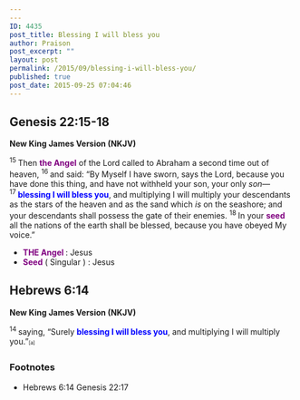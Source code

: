 ```yaml
---
---
ID: 4435
post_title: Blessing I will bless you
author: Praison
post_excerpt: ""
layout: post
permalink: /2015/09/blessing-i-will-bless-you/
published: true
post_date: 2015-09-25 07:04:46
---
```

<h2><strong>Genesis 22:15-18</strong></h2>
<strong>New King James Version (NKJV)</strong>

<span id="en-NKJV-563" class="text Gen-22-15"><sup class="versenum">15 </sup>Then <span style="color: #800080;"><strong>the Angel</strong></span> of the <span class="small-caps">Lord</span> called to Abraham a second time out of heaven, </span><span id="en-NKJV-564" class="text Gen-22-16"><sup class="versenum">16 </sup>and said: “By Myself I have sworn, says the <span class="small-caps">Lord</span>, because you have done this thing, and have not withheld your son, your only <i>son</i>—</span> <span id="en-NKJV-565" class="text Gen-22-17"><sup class="versenum">17 </sup><span style="color: #0000ff;"><strong>blessing I will bless you</strong></span>, and multiplying I will multiply your descendants as the stars of the heaven and as the sand which <i>is</i> on the seashore; and your descendants shall possess the gate of their enemies. </span><span id="en-NKJV-566" class="text Gen-22-18"><sup class="versenum">18 </sup>In your <span style="color: #800080;"><strong>seed</strong></span> all the nations of the earth shall be blessed, because you have obeyed My voice.”</span>
<ul>
	<li><strong><span style="color: #800080;">THE Angel</span> </strong>: Jesus</li>
	<li><span style="color: #800080;"><strong>Seed</strong></span> ( Singular ) : Jesus</li>
</ul>
<h2><strong>Hebrews 6:14</strong></h2>
<strong>New King James Version (NKJV)</strong>

<span id="en-NKJV-30059" class="text Heb-6-14"><sup class="versenum">14 </sup>saying, <span class="oblique">“Surely <span style="color: #0000ff;"><strong>blessing I will bless you</strong></span>, and multiplying I will multiply you.”</span><sup class="footnote" style="box-sizing: border-box; font-size: 0.625em; line-height: 22px; position: relative; vertical-align: top; top: 0px;" data-fn="#fen-NKJV-30059a" data-link="[&lt;a href=&quot;#fen-NKJV-30059a&quot; title=&quot;See footnote a&quot;&gt;a&lt;/a&gt;]">[a]</sup></span>
<div class="footnotes">
<h3>Footnotes</h3>
<ul type="a">
	<li id="fen-NKJV-30059a">Hebrews 6:14 <span class="footnote-text">Genesis 22:17</span></li>
</ul>
</div>